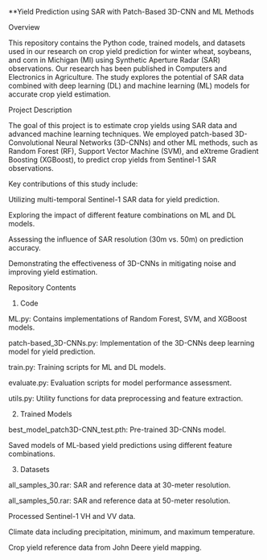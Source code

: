 **Yield Prediction using SAR with Patch-Based 3D-CNN and ML Methods

Overview

This repository contains the Python code, trained models, and datasets used in our research on crop yield prediction for winter wheat, soybeans, and corn in Michigan (MI) using Synthetic Aperture Radar (SAR) observations. Our research has been published in Computers and Electronics in Agriculture. The study explores the potential of SAR data combined with deep learning (DL) and machine learning (ML) models for accurate crop yield estimation.

Project Description

The goal of this project is to estimate crop yields using SAR data and advanced machine learning techniques. We employed patch-based 3D-Convolutional Neural Networks (3D-CNNs) and other ML methods, such as Random Forest (RF), Support Vector Machine (SVM), and eXtreme Gradient Boosting (XGBoost), to predict crop yields from Sentinel-1 SAR observations.

Key contributions of this study include:

Utilizing multi-temporal Sentinel-1 SAR data for yield prediction.

Exploring the impact of different feature combinations on ML and DL models.

Assessing the influence of SAR resolution (30m vs. 50m) on prediction accuracy.

Demonstrating the effectiveness of 3D-CNNs in mitigating noise and improving yield estimation.

Repository Contents

1. Code

ML.py: Contains implementations of Random Forest, SVM, and XGBoost models.

patch-based_3D-CNNs.py: Implementation of the 3D-CNNs deep learning model for yield prediction.

train.py: Training scripts for ML and DL models.

evaluate.py: Evaluation scripts for model performance assessment.

utils.py: Utility functions for data preprocessing and feature extraction.

2. Trained Models

best_model_patch3D-CNN_test.pth: Pre-trained 3D-CNNs model.

Saved models of ML-based yield predictions using different feature combinations.

3. Datasets

all_samples_30.rar: SAR and reference data at 30-meter resolution.

all_samples_50.rar: SAR and reference data at 50-meter resolution.

Processed Sentinel-1 VH and VV data.

Climate data including precipitation, minimum, and maximum temperature.

Crop yield reference data from John Deere yield mapping.



